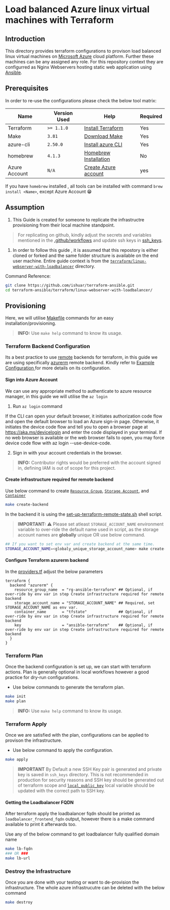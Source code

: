 # Load balanced Azure linux virtual machines with Terraform

## Introduction

This directory provides terraform configurations to provison load balanced linux virtual machines on [Microsoft Azure]() cloud platform. Further these machines can be any assigned any role. For this repository context they are configurred as Nginx Webservers hosting static web application using [Ansible]().

## Prerequisites

In order to re-use the configurations please check the below tool matrix:

| Name          | Version Used | Help                                                                                                 | Required |
|---------------|--------------|------------------------------------------------------------------------------------------------------|----------|
| Terraform     | `>= 1.1.0`   | [Install Terraform](https://developer.hashicorp.com/terraform/tutorials/aws-get-started/install-cli) | Yes      |
| Make          | `3.81`       | [Download Make](https://www.gnu.org/software/make/#download)                                         | Yes      |
| azure-cli     | `2.50.0`     | [Install azure CLI](https://learn.microsoft.com/en-us/cli/azure/install-azure-cli)                   | Yes      |
| homebrew      | `4.1.3`      | [Homebrew Installation](https://docs.brew.sh/Installation)                                           | No       |
| Azure Account | `N/A`        | [Create Azure account](https://azure.microsoft.com/en-us/free)                                       | yes      |



If you have `homebrew` installed , all tools can be installed with command `brew install <Name>`, except Azure Account 😁

## Assumption

1. This Guide is created for someone to replicate the infrastructre provisioning from their local machine standpoint.

> For replicating on github, kindly adjust the secrets and variables mentioned in the [.github/workflows](../../.github/workflows) and update ssh keys in [ssh_keys](./ssh_keys/).

1. In order to follow this guide , it is assumed that this repostory is either cloned or forked and the same folder structure is available on the end user machine. Entire guide context is from the [`terraform/linux-webserver-with-loadbalancer`](../terraform/linux-webserver-with-loadbalancer) directory.

Command Reference:
```bash
git clone https://github.com/ishuar/terraform-ansible.git
cd terraform-ansible/terraform/linux-webserver-with-loadbalancer/
```

## Provisioning

Here, we will utilise [Makefile](./Makefile) commands for an easy installation/provisioning.

>**INFO:** Use `make help` command to know its usage.

### Terraform Backend Configuration

Its a best practice to use  [remote](https://developer.hashicorp.com/terraform/language/settings/backends/remote) backends for terraform, in this guide we are using specifically [azurerm](https://developer.hashicorp.com/terraform/language/settings/backends/azurerm) remote backend. Kindly refer to [Example Configuration
](https://developer.hashicorp.com/terraform/language/settings/backends/azurerm#example-configuration) for more details on its configuration.

#### Sign into Azure Account

We can use any appropriate method to authenticate to azure resource manager, in this guide we will utilise the `az login`

1. Run `az login` command

If the CLI can open your default browser, it initiates authorization code flow and open the default browser to load an Azure sign-in page.
Otherwise, it initiates the device code flow and tell you to open a browser page at https://aka.ms/devicelogin and enter the code displayed in your terminal.
If no web browser is available or the web browser fails to open, you may force device code flow with az login --use-device-code.

2. Sign in with your account credentials in the browser.

>**INFO:** Contributor rights would be preferred with the account signed in, defining IAM is out of scope for this project.

#### Create infrastructure required for remote backend

Use below command to create [`Resource Group`](https://learn.microsoft.com/en-us/azure/azure-resource-manager/management/manage-resource-groups-portal#what-is-a-resource-group), [`Storage Account`](https://learn.microsoft.com/en-us/azure/storage/common/storage-account-overview), and [`Container`](https://learn.microsoft.com/en-us/azure/storage/blobs/storage-blobs-overview)

```bash
make create-backend
```

In the backend it is using the [set-up-terraform-remote-state.sh](../scripts/set-up-terraform-remote-state.sh) shell script.

>**IMPORTANT:** ⚠️ Please set atleast `STORAGE_ACCOUNT_NAME` environment variable to over-ride the default name used in script, as the storage account names are **globally** unique OR use below command.

```bash
## If you want to set env var and create backend at the same time.
STORAGE_ACCOUNT_NAME=<globaly_unique_storage_account_name> make create-backend
```

#### Configure Terraform azurerm backend

In the [providers.tf](./providers.tf) adjust the below parameters

```hcl
terraform {
  backend "azurerm" {
    resource_group_name  = "rg-ansible-terraform" ## Optional, if over-ride by env var in step Create infrastructure required for remote backend
    storage_account_name = "STORAGE_ACCOUNT_NAME" ## Required, set STORAGE_ACCOUNT_NAME as env var.
    container_name       = "tfstate"              ## Optional, if over-ride by env var in step Create infrastructure required for remote backend
    key                  = "ansible-terraform"    ## Optional, if over-ride by env var in step Create infrastructure required for remote backend
  }
}
```

### Terraform Plan

Once the backend configuration is set up, we can start with terraform actions. Plan is generally optional in local workflows however a good practice for dry-run configurations.

- Use below commands to generate the terraform plan.

```bash
make init
make plan
```
>**INFO:** Use `make help` command to know its usage.


### Terraform Apply

Once we are satisfied with the plan, configurations can be applied to provison the infrastructure.

- Use below command to apply the configuration.

```bash
make apply
```

>**IMPORTANT** By Default a new SSH Key pair is generated and private key is saved in `ssh_keys` directory. This is not recommended in production for security reasons and SSH key should be generated out of terraform scope and [`local_public_key`](./linux-virtual-machines.tf) local variable should be updated with the correct path to SSH key.

#### Getting the Loadbalancer FQDN

After terraform apply the loadbalancer fqdn should be printed as `loadbalancer_frontend_fqdn` output, however there is a make command available to print it afterwards too.

Use any of the below command to get loadbalancer fully qualified domain name
```bash
make lb-fqdn
### OR ###
make lb-url
```

### Destroy the Infrastructure

Once you are done with your testing or want to de-provision the infrastructure. The whole azure infrastrucutre can be deleted with the below command

```bash
make destroy
```
